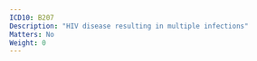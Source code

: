 ```yaml
---
ICD10: B207
Description: "HIV disease resulting in multiple infections"
Matters: No
Weight: 0
---
```



